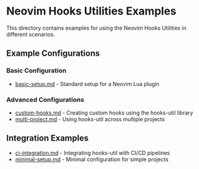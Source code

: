 # Neovim Hooks Utilities Examples

This directory contains examples for using the Neovim Hooks Utilities in different scenarios.

## Example Configurations

### Basic Configuration

- [basic-setup.md](basic-setup.md) - Standard setup for a Neovim Lua plugin

### Advanced Configurations

- [custom-hooks.md](custom-hooks.md) - Creating custom hooks using the hooks-util library
- [multi-project.md](multi-project.md) - Using hooks-util across multiple projects

## Integration Examples

- [ci-integration.md](ci-integration.md) - Integrating hooks-util with CI/CD pipelines
- [minimal-setup.md](minimal-setup.md) - Minimal configuration for simple projects
